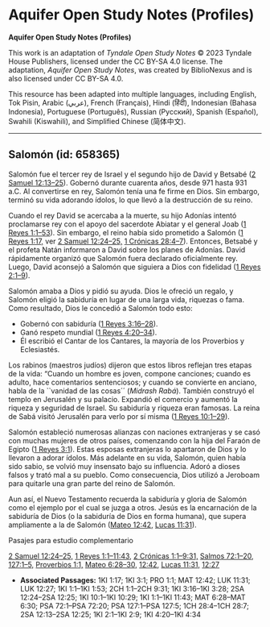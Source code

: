 # Aquifer Open Study Notes (Profiles)

**Aquifer Open Study Notes (Profiles)**

This work is an adaptation of *Tyndale Open Study Notes* © 2023 Tyndale House Publishers, licensed under the CC BY\-SA 4\.0 license. The adaptation, *Aquifer Open Study Notes*, was created by BiblioNexus and is also licensed under CC BY\-SA 4\.0\.

This resource has been adapted into multiple languages, including English, Tok Pisin, Arabic (عربي), French (Français), Hindi (हिंदी), Indonesian (Bahasa Indonesia), Portuguese (Português), Russian (Русский), Spanish (Español), Swahili (Kiswahili), and Simplified Chinese (简体中文).



--------------------------------

## Salomón (id: 658365)

Salomón fue el tercer rey de Israel y el segundo hijo de David y Betsabé ([2 Samuel 12:13–25](https://ref.ly/2Sam12:13-2Sam12:25)). Gobernó durante cuarenta años, desde 971 hasta 931 a.C. Al convertirse en rey, Salomón tenía una fe firme en Dios. Sin embargo, terminó su vida adorando ídolos, lo que llevó a la destrucción de su reino.

Cuando el rey David se acercaba a la muerte, su hijo Adonías intentó proclamarse rey con el apoyo del sacerdote Abiatar y el general Joab ([1 Reyes 1:1–53](https://ref.ly/1Kgs1:1-1Kgs1:53)). Sin embargo, el reino había sido prometido a Salomón ([1 Reyes 1:17,](https://ref.ly/1Kgs1:17) ver [2 Samuel 12:24–25,](https://ref.ly/2Sam12:24-2Sam12:25) [1 Crónicas 28:4–7](https://ref.ly/1Chr28:4-1Chr28:7)). Entonces, Betsabé y el profeta Natán informaron a David sobre los planes de Adonías. David rápidamente organizó que Salomón fuera declarado oficialmente rey. Luego, David aconsejó a Salomón que siguiera a Dios con fidelidad ([1 Reyes 2:1–9](https://ref.ly/1Kgs2:1-1Kgs2:9)).

Salomón amaba a Dios y pidió su ayuda. Dios le ofreció un regalo, y Salomón eligió la sabiduría en lugar de una larga vida, riquezas o fama. Como resultado, Dios le concedió a Salomón todo esto:

* Gobernó con sabiduría ([1 Reyes 3:16–28](https://ref.ly/1Kgs3:16-1Kgs3:28)).
* Ganó respeto mundial ([1 Reyes 4:20–34](https://ref.ly/1Kgs4:20-1Kgs4:34)).
* Él escribió el Cantar de los Cantares, la mayoría de los Proverbios y Eclesiastés.

Los rabinos (maestros judíos) dijeron que estos libros reflejan tres etapas de la vida: “Cuando un hombre es joven, compone canciones; cuando es adulto, hace comentarios sentenciosos; y cuando se convierte en anciano, habla de la \`\`vanidad de las cosas´´ (*Midrash Rabá*). También construyó el templo en Jerusalén y su palacio. Expandió el comercio y aumentó la riqueza y seguridad de Israel. Su sabiduría y riqueza eran famosas. La reina de Sabá visitó Jerusalén para verlo por sí misma ([1 Reyes 10:1–29](https://ref.ly/1Kgs10:1-1Kgs10:29)).

Salomón estableció numerosas alianzas con naciones extranjeras y se casó con muchas mujeres de otros países, comenzando con la hija del Faraón de Egipto ([1 Reyes 3:1](https://ref.ly/1Kgs3:1)). Estas esposas extranjeras lo apartaron de Dios y lo llevaron a adorar ídolos. Más adelante en su vida, Salomón, quien había sido sabio, se volvió muy insensato bajo su influencia. Adoró a dioses falsos y trató mal a su pueblo. Como consecuencia, Dios utilizó a Jeroboam para quitarle una gran parte del reino de Salomón.

Aun así, el Nuevo Testamento recuerda la sabiduría y gloria de Salomón como el ejemplo por el cual se juzga a otros. Jesús es la encarnación de la sabiduría de Dios (o la sabiduría de Dios en forma humana), que supera ampliamente a la de Salomón ([Mateo 12:42,](https://ref.ly/Matt12:42) [Lucas 11:31](https://ref.ly/Luke11:31)).

Pasajes para estudio complementario

[2 Samuel 12:24–25,](https://ref.ly/2Sam12:24-2Sam12:25) [1 Reyes 1:1–11:43,](https://ref.ly/1Kgs1:1-1Kgs11:43) [2 Crónicas 1:1–9:31,](https://ref.ly/2Chr1:1-2Chr9:31) [Salmos 72:1–20,](https://ref.ly/Ps72:1-Ps72:20) [127:1–5,](https://ref.ly/Ps127:1-Ps127:5) [Proverbios 1:1,](https://ref.ly/Prov1:1) [Mateo 6:28–30,](https://ref.ly/Matt6:28-Matt6:30) [12:42,](https://ref.ly/Matt12:42) [Lucas 11:31,](https://ref.ly/Luke11:31) [12:27](https://ref.ly/Luke12:27)

* **Associated Passages:** 1KI 1:17; 1KI 3:1; PRO 1:1; MAT 12:42; LUK 11:31; LUK 12:27; 1KI 1:1–1KI 1:53; 2CH 1:1–2CH 9:31; 1KI 3:16–1KI 3:28; 2SA 12:24–2SA 12:25; 1KI 10:1–1KI 10:29; 1KI 1:1–1KI 11:43; MAT 6:28–MAT 6:30; PSA 72:1–PSA 72:20; PSA 127:1–PSA 127:5; 1CH 28:4–1CH 28:7; 2SA 12:13–2SA 12:25; 1KI 2:1–1KI 2:9; 1KI 4:20–1KI 4:34


